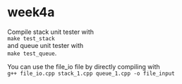 # week4a

Compile stack unit tester with <br>
```make test_stack``` <br>
and queue unit tester with <br>
```make test_queue```. <br>

You can use the file_io file by directly compiling with <br>
```g++ file_io.cpp stack_1.cpp queue_1.cpp -o file_input```
